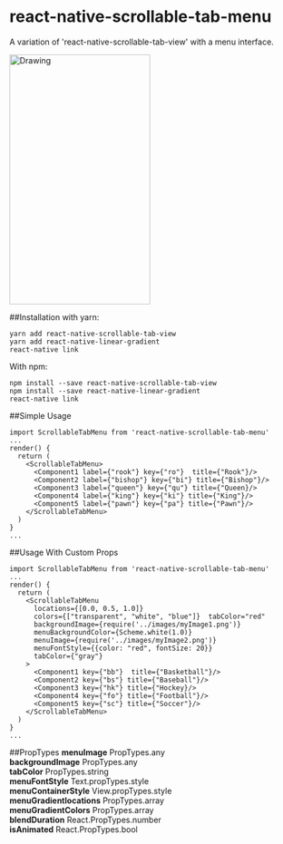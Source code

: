 # react-native-scrollable-tab-menu
A variation of 'react-native-scrollable-tab-view' with a menu interface.

<img src="https://image.ibb.co/e8rJWF/scrollable_Tab_Menu.gif" alt="Drawing" width="248px" height="441px"/>

##Installation
with yarn:
```
yarn add react-native-scrollable-tab-view
yarn add react-native-linear-gradient
react-native link
```
With npm:
```
npm install --save react-native-scrollable-tab-view
npm install --save react-native-linear-gradient
react-native link
```

##Simple Usage
```
import ScrollableTabMenu from 'react-native-scrollable-tab-menu'
...
render() {
  return (
    <ScrollableTabMenu>
      <Component1 label={"rook"} key={"ro"}  title={"Rook"}/>
      <Component2 label={"bishop"} key={"bi"} title={"Bishop"}/>
      <Component3 label={"queen"} key={"qu"} title={"Queen}/>
      <Component4 label={"king"} key={"ki"} title={"King"}/>
      <Component5 label={"pawn"} key={"pa"} title={"Pawn"}/>
    </ScrollableTabMenu>
  )
}
...
```

##Usage With Custom Props
```
import ScrollableTabMenu from 'react-native-scrollable-tab-menu'
...
render() {
  return (
    <ScrollableTabMenu
      locations={[0.0, 0.5, 1.0]}
      colors={["transparent", "white", "blue"]}  tabColor="red"
      backgroundImage={require('../images/myImage1.png')}
      menuBackgroundColor={Scheme.white(1.0)}
      menuImage={require('../images/myImage2.png')}
      menuFontStyle={{color: "red", fontSize: 20}}
      tabColor={"gray"}
    >
      <Component1 key={"bb"}  title={"Basketball"}/>
      <Component2 key={"bs"} title={"Baseball"}/>
      <Component3 key={"hk"} title={"Hockey}/>
      <Component4 key={"fo"} title={"Football"}/>
      <Component5 key={"sc"} title={"Soccer"}/>
    </ScrollableTabMenu>
  )
}
...
```

##PropTypes
<b>menuImage</b> PropTypes.any<br/>
<b>backgroundImage</b> PropTypes.any<br/>
<b>tabColor</b> PropTypes.string<br/>
<b>menuFontStyle</b> Text.propTypes.style<br/>
<b>menuContainerStyle</b> View.propTypes.style<br/>
<b>menuGradientlocations</b> PropTypes.array<br/>
<b>menuGradientColors</b> PropTypes.array<br/>
<b>blendDuration</b> React.PropTypes.number<br/>
<b>isAnimated</b> React.PropTypes.bool<br/>
